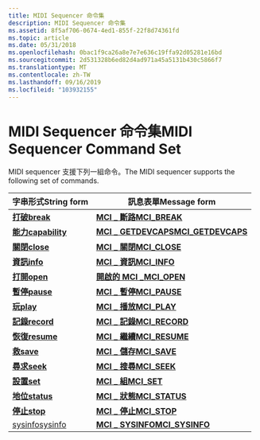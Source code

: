 ```yaml
---
title: MIDI Sequencer 命令集
description: MIDI Sequencer 命令集
ms.assetid: 8f5af706-0674-4ed1-855f-22f8d74361fd
ms.topic: article
ms.date: 05/31/2018
ms.openlocfilehash: 0bac1f9ca26a8e7e7e636c19ffa92d05281e16bd
ms.sourcegitcommit: 2d531328b6ed82d4ad971a45a5131b430c5866f7
ms.translationtype: MT
ms.contentlocale: zh-TW
ms.lasthandoff: 09/16/2019
ms.locfileid: "103932155"
---
```

# <a name="midi-sequencer-command-set"></a><span data-ttu-id="c4afe-103">MIDI Sequencer 命令集</span><span class="sxs-lookup"><span data-stu-id="c4afe-103">MIDI Sequencer Command Set</span></span>

<span data-ttu-id="c4afe-104">MIDI sequencer 支援下列一組命令。</span><span class="sxs-lookup"><span data-stu-id="c4afe-104">The MIDI sequencer supports the following set of commands.</span></span>



| <span data-ttu-id="c4afe-105">字串形式</span><span class="sxs-lookup"><span data-stu-id="c4afe-105">String form</span></span>                      | <span data-ttu-id="c4afe-106">訊息表單</span><span class="sxs-lookup"><span data-stu-id="c4afe-106">Message form</span></span>                              |
|----------------------------------|-------------------------------------------|
| [<span data-ttu-id="c4afe-107">**打破**</span><span class="sxs-lookup"><span data-stu-id="c4afe-107">**break**</span></span>](break.md)           | [<span data-ttu-id="c4afe-108">**MCI \_ 斷路**</span><span class="sxs-lookup"><span data-stu-id="c4afe-108">**MCI\_BREAK**</span></span>](mci-break.md)           |
| [<span data-ttu-id="c4afe-109">**能力**</span><span class="sxs-lookup"><span data-stu-id="c4afe-109">**capability**</span></span>](capability.md) | [<span data-ttu-id="c4afe-110">**MCI \_ GETDEVCAPS**</span><span class="sxs-lookup"><span data-stu-id="c4afe-110">**MCI\_GETDEVCAPS**</span></span>](mci-getdevcaps.md) |
| [<span data-ttu-id="c4afe-111">**關閉**</span><span class="sxs-lookup"><span data-stu-id="c4afe-111">**close**</span></span>](close.md)           | [<span data-ttu-id="c4afe-112">**MCI \_ 關閉**</span><span class="sxs-lookup"><span data-stu-id="c4afe-112">**MCI\_CLOSE**</span></span>](mci-close.md)           |
| [<span data-ttu-id="c4afe-113">**資訊**</span><span class="sxs-lookup"><span data-stu-id="c4afe-113">**info**</span></span>](info.md)             | [<span data-ttu-id="c4afe-114">**MCI \_ 資訊**</span><span class="sxs-lookup"><span data-stu-id="c4afe-114">**MCI\_INFO**</span></span>](mci-info.md)             |
| [<span data-ttu-id="c4afe-115">**打開**</span><span class="sxs-lookup"><span data-stu-id="c4afe-115">**open**</span></span>](open.md)             | [<span data-ttu-id="c4afe-116">**開啟的 MCI \_**</span><span class="sxs-lookup"><span data-stu-id="c4afe-116">**MCI\_OPEN**</span></span>](mci-open.md)             |
| [<span data-ttu-id="c4afe-117">**暫停**</span><span class="sxs-lookup"><span data-stu-id="c4afe-117">**pause**</span></span>](pause.md)           | [<span data-ttu-id="c4afe-118">**MCI \_ 暫停**</span><span class="sxs-lookup"><span data-stu-id="c4afe-118">**MCI\_PAUSE**</span></span>](mci-pause.md)           |
| [<span data-ttu-id="c4afe-119">**玩**</span><span class="sxs-lookup"><span data-stu-id="c4afe-119">**play**</span></span>](play.md)             | [<span data-ttu-id="c4afe-120">**MCI \_ 播放**</span><span class="sxs-lookup"><span data-stu-id="c4afe-120">**MCI\_PLAY**</span></span>](mci-play.md)             |
| [<span data-ttu-id="c4afe-121">**記錄**</span><span class="sxs-lookup"><span data-stu-id="c4afe-121">**record**</span></span>](record.md)         | [<span data-ttu-id="c4afe-122">**MCI \_ 記錄**</span><span class="sxs-lookup"><span data-stu-id="c4afe-122">**MCI\_RECORD**</span></span>](mci-record.md)         |
| [<span data-ttu-id="c4afe-123">**恢復**</span><span class="sxs-lookup"><span data-stu-id="c4afe-123">**resume**</span></span>](resume.md)         | [<span data-ttu-id="c4afe-124">**MCI \_ 繼續**</span><span class="sxs-lookup"><span data-stu-id="c4afe-124">**MCI\_RESUME**</span></span>](mci-resume.md)         |
| [<span data-ttu-id="c4afe-125">**救**</span><span class="sxs-lookup"><span data-stu-id="c4afe-125">**save**</span></span>](save.md)             | [<span data-ttu-id="c4afe-126">**MCI \_ 儲存**</span><span class="sxs-lookup"><span data-stu-id="c4afe-126">**MCI\_SAVE**</span></span>](mci-save.md)             |
| [<span data-ttu-id="c4afe-127">**尋求**</span><span class="sxs-lookup"><span data-stu-id="c4afe-127">**seek**</span></span>](seek.md)             | [<span data-ttu-id="c4afe-128">**MCI \_ 搜尋**</span><span class="sxs-lookup"><span data-stu-id="c4afe-128">**MCI\_SEEK**</span></span>](mci-seek.md)             |
| [<span data-ttu-id="c4afe-129">**設置**</span><span class="sxs-lookup"><span data-stu-id="c4afe-129">**set**</span></span>](set.md)               | [<span data-ttu-id="c4afe-130">**MCI \_ 組**</span><span class="sxs-lookup"><span data-stu-id="c4afe-130">**MCI\_SET**</span></span>](mci-set.md)               |
| [<span data-ttu-id="c4afe-131">**地位**</span><span class="sxs-lookup"><span data-stu-id="c4afe-131">**status**</span></span>](status.md)         | [<span data-ttu-id="c4afe-132">**MCI \_ 狀態**</span><span class="sxs-lookup"><span data-stu-id="c4afe-132">**MCI\_STATUS**</span></span>](mci-status.md)         |
| [<span data-ttu-id="c4afe-133">**停止**</span><span class="sxs-lookup"><span data-stu-id="c4afe-133">**stop**</span></span>](stop.md)             | [<span data-ttu-id="c4afe-134">**MCI \_ 停止**</span><span class="sxs-lookup"><span data-stu-id="c4afe-134">**MCI\_STOP**</span></span>](mci-stop.md)             |
| [<span data-ttu-id="c4afe-135">sysinfo</span><span class="sxs-lookup"><span data-stu-id="c4afe-135">sysinfo</span></span>](sysinfo.md)           | [<span data-ttu-id="c4afe-136">**MCI \_ SYSINFO**</span><span class="sxs-lookup"><span data-stu-id="c4afe-136">**MCI\_SYSINFO**</span></span>](mci-sysinfo.md)       |



 

 

 




